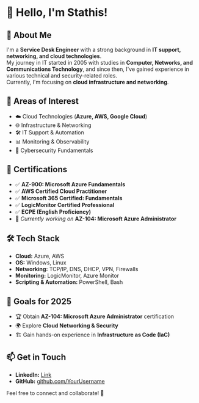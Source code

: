 # 👋 Hello, I'm Stathis!

## 💼 About Me
I'm a **Service Desk Engineer** with a strong background in **IT support, networking, and cloud technologies**.  
My journey in IT started in 2005 with studies in **Computer, Networks, and Communications Technology**, and since then, I've gained experience in various technical and security-related roles.  
Currently, I'm focusing on **cloud infrastructure and networking**.

## 🎯 Areas of Interest
- ☁️ Cloud Technologies (**Azure, AWS, Google Cloud**)
- 🌐 Infrastructure & Networking
- 🛠️ IT Support & Automation
- 📊 Monitoring & Observability
- 🔐 Cybersecurity Fundamentals

## 📜 Certifications
- ✅ **AZ-900: Microsoft Azure Fundamentals**
- ✅ **AWS Certified Cloud Practitioner**
- ✅ **Microsoft 365 Certified: Fundamentals**
- ✅ **LogicMonitor Certified Professional**
- ✅ **ECPE (English Proficiency)**  
- 📖 *Currently working on* **AZ-104: Microsoft Azure Administrator**

## 🛠️ Tech Stack
- **Cloud:** Azure, AWS  
- **OS:** Windows, Linux  
- **Networking:** TCP/IP, DNS, DHCP, VPN, Firewalls  
- **Monitoring:** LogicMonitor, Azure Monitor  
- **Scripting & Automation:** PowerShell, Bash  

## 📌 Goals for 2025
- 🏆 Obtain **AZ-104: Microsoft Azure Administrator** certification  
- 🌍 Explore **Cloud Networking & Security**  
- 🏗 Gain hands-on experience in **Infrastructure as Code (IaC)**  

## 📫 Get in Touch
- **LinkedIn:** <a href="https://www.linkedin.com/in/stathis-lagos/" target="_blank"> Link </a>  
- **GitHub:** <a href="https://github.com/stathislag" target="_blank">github.com/YourUsername</a>  

Feel free to connect and collaborate! 🚀
